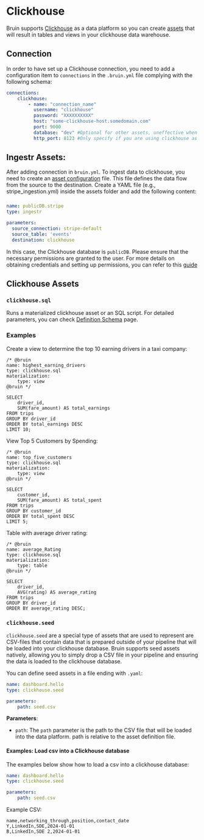 # Clickhouse

Bruin supports [Clickhouse](https://clickhouse.com/) as a data platform so you can create [assets](../assets/definition-schema.md) that will result in tables and views in your clickhouse data warehouse.

## Connection
In order to have set up a Clickhouse connection, you need to add a configuration item to `connections` in the `.bruin.yml` file complying with the following schema:

```yaml
connections:
    clickhouse:
        - name: "connection_name"
          username: "clickhouse"
          password: "XXXXXXXXXX"
          host: "some-clickhouse-host.somedomain.com"   
          port: 9000
          database: "dev" #Optional for other assets, uneffective when using ClickHouse as an ingestr destination, as ingestr takes the database name from the asset file. 
          http_port: 8123 #Only specify if you are using clickhouse as ingestr destination, by default it is 8123
```
## Ingestr Assets:
After adding connection in `bruin.yml`. To ingest data to clickhouse, you need to create an [asset configuration](/assets/ingestr#asset-structure) file. This file defines the data flow from the source to the destination. Create a YAML file (e.g., stripe_ingestion.yml) inside the assets folder and add the following content:
### 
```yaml
name: publicDB.stripe
type: ingestr

parameters:
  source_connection: stripe-default
  source_table: 'events'
  destination: clickhouse
```
In this case, the Clickhouse database is `publicDB`. Please ensure that the necessary permissions are granted to the user. For more details on obtaining credentials and setting up permissions, you can refer to this [guide](https://dlthub.com/docs/dlt-ecosystem/destinations/clickhouse#2-setup-clickhouse-database)


## Clickhouse Assets

### `clickhouse.sql`
Runs a materialized clickhouse asset or an SQL script. For detailed parameters, you can check [Definition Schema](../assets/definition-schema.md) page.

### Examples
Create a view to determine the top 10 earning drivers in a taxi company:
```bruin-sql
/* @bruin
name: highest_earning_drivers
type: clickhouse.sql
materialization:
    type: view
@bruin */

SELECT 
    driver_id, 
    SUM(fare_amount) AS total_earnings 
FROM trips 
GROUP BY driver_id 
ORDER BY total_earnings DESC 
LIMIT 10;
```

View Top 5 Customers by Spending:
```bruin-sql
/* @bruin
name: top_five_customers
type: clickhouse.sql
materialization:
    type: view
@bruin */

SELECT 
    customer_id, 
    SUM(fare_amount) AS total_spent 
FROM trips 
GROUP BY customer_id 
ORDER BY total_spent DESC 
LIMIT 5;
```

Table with average driver rating:
```bruin-sql
/* @bruin
name: average_Rating
type: clickhouse.sql
materialization:
    type: table
@bruin */

SELECT 
    driver_id, 
    AVG(rating) AS average_rating 
FROM trips 
GROUP BY driver_id 
ORDER BY average_rating DESC;
```


### `clickhouse.seed`
`clickhouse.seed` are a special type of assets that are used to represent are CSV-files that contain data that is prepared outside of your pipeline that will be loaded into your clickhouse database. Bruin supports seed assets natively, allowing you to simply drop a CSV file in your pipeline and ensuring the data is loaded to the clickhouse database.

You can define seed assets in a file ending with `.yaml`:
```yaml
name: dashboard.hello
type: clickhouse.seed

parameters:
    path: seed.csv
```

**Parameters**:
- `path`:  The `path` parameter is the path to the CSV file that will be loaded into the data platform. path is relative to the asset definition file.


####  Examples: Load csv into a Clickhouse database

The examples below show how to load a csv into a clickhouse database:
```yaml
name: dashboard.hello
type: clickhouse.seed

parameters:
    path: seed.csv
```

Example CSV:

```csv
name,networking_through,position,contact_date
Y,LinkedIn,SDE,2024-01-01
B,LinkedIn,SDE 2,2024-01-01
```
